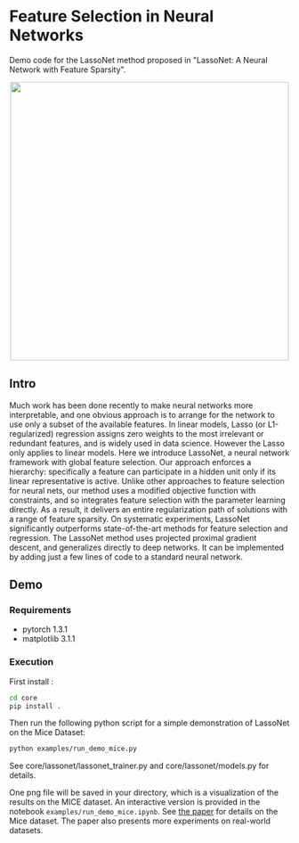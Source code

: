 # Feature Selection in Neural Networks
Demo code for the LassoNet method proposed in "LassoNet: A Neural Network with Feature Sparsity".

<!--
 - The full paper is available on [arXiv](https://arxiv.org/abs/1907.12207)
 - Here is a [1-hour talk](https://www.youtube.com/watch?v=ztGcoMPazwc) presenting the method and a shorter [20-minute talk](https://www.youtube.com/watch?v=TPH3xU0kB08).
-->

<p align="center">
  <img height="500" src="examples/fig1.png">
</p>

## Intro
Much work has been done recently to make neural networks more interpretable, and one obvious approach is to arrange for the network to use only a subset of the available features. In linear models, Lasso (or L1-regularized) regression assigns zero weights to the most irrelevant or redundant features, and is widely used in data science. However the Lasso only applies to linear models. Here we introduce LassoNet, a neural network framework with global feature selection. Our approach enforces a hierarchy: specifically a feature can participate in a hidden unit only if its linear representative is active. Unlike other approaches to feature selection for neural nets, our method uses a modified objective function with constraints, and so integrates feature selection with the parameter learning directly. As a result, it delivers an entire regularization path of solutions with a range of feature sparsity. On systematic experiments, LassoNet significantly outperforms state-of-the-art methods for feature selection and regression. The LassoNet method uses projected proximal gradient descent, and generalizes directly to deep networks. It can be implemented by adding just a few lines of code to a standard neural network.
<!---
![](examples/fig1.png)
*Figure obtained from running LassoNet on the [Mice Protein Expression Data Set] (https://archive.ics.uci.edu/ml/datasets/Mice+Protein+Expression), showing the test accuracy per number of features selected.*
--->

## Demo

### Requirements
- pytorch 1.3.1
- matplotlib 3.1.1

### Execution
First install :
```bash
cd core
pip install .
```
Then run the following python script for a simple demonstration of LassoNet on the Mice Dataset:
```bash
python examples/run_demo_mice.py
```
See core/lassonet/lassonet_trainer.py and core/lassonet/models.py for details.

One png file will be saved in your directory, which is a visualization of the results on the MICE dataset. An interactive version is provided in the notebook ```examples/run_demo_mice.ipynb```. See [the paper](https://arxiv.org/abs/1907.12207) for details on the Mice dataset. The paper also presents more experiments on real-world datasets.
